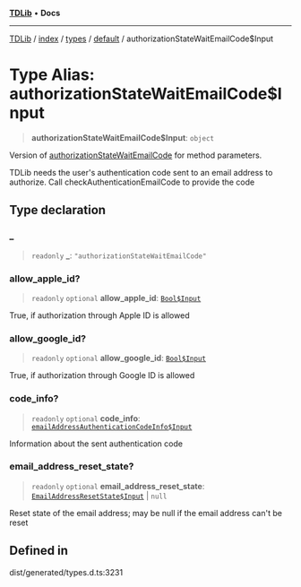 [**TDLib**](../../../../../../README.md) • **Docs**

***

[TDLib](../../../../../../modules.md) / [index](../../../../../README.md) / [types](../../../README.md) / [default](../README.md) / authorizationStateWaitEmailCode$Input

# Type Alias: authorizationStateWaitEmailCode$Input

> **authorizationStateWaitEmailCode$Input**: `object`

Version of [authorizationStateWaitEmailCode](authorizationStateWaitEmailCode.md) for method parameters.

TDLib needs the user's authentication code sent to an email address to authorize. Call checkAuthenticationEmailCode to provide the code

## Type declaration

### \_

> `readonly` **\_**: `"authorizationStateWaitEmailCode"`

### allow\_apple\_id?

> `readonly` `optional` **allow\_apple\_id**: [`Bool$Input`](Bool$Input.md)

True, if authorization through Apple ID is allowed

### allow\_google\_id?

> `readonly` `optional` **allow\_google\_id**: [`Bool$Input`](Bool$Input.md)

True, if authorization through Google ID is allowed

### code\_info?

> `readonly` `optional` **code\_info**: [`emailAddressAuthenticationCodeInfo$Input`](emailAddressAuthenticationCodeInfo$Input-1.md)

Information about the sent authentication code

### email\_address\_reset\_state?

> `readonly` `optional` **email\_address\_reset\_state**: [`EmailAddressResetState$Input`](EmailAddressResetState$Input.md) \| `null`

Reset state of the email address; may be null if the email address can't be reset

## Defined in

dist/generated/types.d.ts:3231
